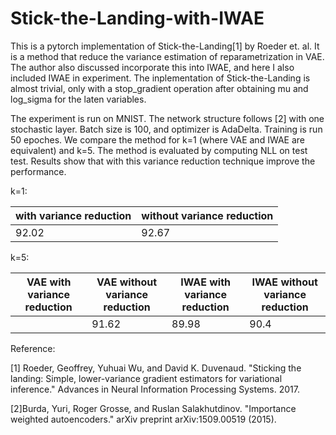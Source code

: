 # Stick-the-Landing-with-IWAE

This is a pytorch implementation of Stick-the-Landing[1] by Roeder et. al. It is a method that reduce the variance estimation of reparametrization in VAE. The author also discussed incorporate this into IWAE, and here I also included IWAE in experiment. The inplementation of Stick-the-Landing is almost trivial, only with a stop_gradient operation after obtaining mu and log_sigma for the laten variables.

The experiment is run on MNIST. The network structure follows [2] with one stochastic layer. Batch size is 100, and optimizer is AdaDelta. Training is run 50 epoches. We compare the method for k=1 (where VAE and IWAE are equivalent) and k=5. The method is evaluated by computing NLL on test test. Results show that with this variance reduction technique improve the performance.

k=1:

|with variance reduction   | without variance reduction |
| ------------- | ------------- |
|92.02  | 92.67  |

k=5:

|VAE with variance reduction   | VAE without variance reduction |IWAE with variance reduction   | IWAE without variance reduction |
| ------------- | ------------- |------------- | ------------- |
|  | 91.62 |  89.98| 90.4  |


Reference:

[1] Roeder, Geoffrey, Yuhuai Wu, and David K. Duvenaud. "Sticking the landing: Simple, lower-variance gradient estimators for variational inference." Advances in Neural Information Processing Systems. 2017.

[2]Burda, Yuri, Roger Grosse, and Ruslan Salakhutdinov. "Importance weighted autoencoders." arXiv preprint arXiv:1509.00519 (2015).

